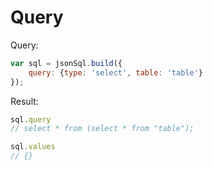 # Query

Query:

``` js
var sql = jsonSql.build({
    query: {type: 'select', table: 'table'}
});
```

Result:

``` js
sql.query
// select * from (select * from "table");

sql.values
// {}
```
